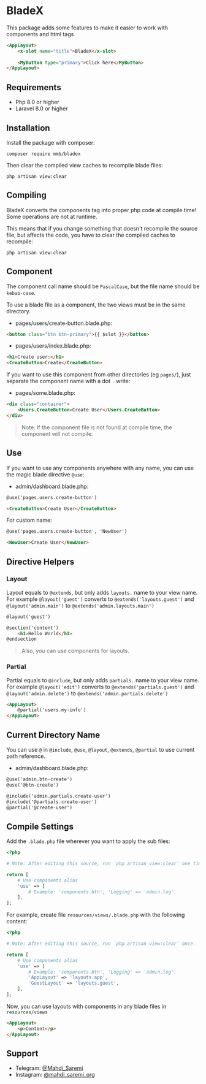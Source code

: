 # BladeX
This package adds some features to make it easier to work with components and html tags

```html
<AppLayout>
    <x-slot name="title">BladeX</x-slot>
    
    <MyButton type="primary">Click here</MyButton>
</AppLayout>
```


## Requirements
* Php 8.0 or higher
* Laravel 8.0 or higher


## Installation
Install the package with composer:
```shell
composer require mmb/bladex
```

Then clear the compiled view caches to recompile blade files:
```shell
php artisan view:clear
```


## Compiling
BladeX converts the components tag into proper php code at compile time! Some operations are not at runtime.

This means that if you change something that doesn't recompile the source file, but affects the code, you have to clear the compiled caches to recompile:
```shell
php artisan view:clear
```


## Component
The component call name should be `PascalCase`, but the file name should be `kebab-case`.

To use a blade file as a component, the two views must be in the same directory.

- pages/users/create-button.blade.php:
```html
<button class="btn btn-primary">{{ $slot }}</button>
```

- pages/users/index.blade.php:
```html
<h1>Create user:</h1>
<CreateButton>Create</CreateButton>
```

If you want to use this component from other directories (eg `pages/`), just separate the component name with a dot `.` write:

- pages/some.blade.php:
```html
<div class="container">
    <Users.CreateButton>Create User</Users.CreateButton>
</div>
```

> Note: If the component file is not found at compile time, the component will not compile.


## Use
If you want to use any components anywhere with any name, you can use the magic blade directive `@use`:

- admin/dashboard.blade.php:
```html
@use('pages.users.create-button')

<CreateButton>Create User</CreateButton>
```

For custom name:
```html
@use('pages.users.create-button', 'NewUser')

<NewUser>Create User</NewUser>
```


## Directive Helpers

### Layout
Layout equals to `@extends`, but only adds `layouts.` name to your view name.
For example `@layout('guest')` converts to `@extends('layouts.guest')` and `@layout('admin.main')` to `@extends('admin.layouts.main')`
```html
@layout('guest')

@section('content')
    <h1>Hello World</h1>
@endsection
```

> Also, you can use components for layouts.

### Partial
Partial equals to `@include`, but only adds `partials.` name to your view name.
For example `@layout('edit')` converts to `@extends('partials.guest')` and `@layout('admin.delete')` to `@extends('admin.partials.delete')`
```html
<AppLayout>
    @partial('users.my-info')
</AppLayout>
```



## Current Directory Name
You can use `@` in `@include`, `@use`, `@layout`, `@extends`, `@partial` to use current path reference.

- admin/dashboard.blade.php:
```html
@use('admin.btn-create')
@use('@btn-create')

@include('admin.partials.create-user')
@include('@partials.create-user')
@partial('@create-user')
```


## Compile Settings
Add the `.blade.php` file wherever you want to apply the sub files:
```php
<?php

# Note: After editing this source, run `php artisan view:clear` one time.

return [
    # Use components alias
    'use' => [
        # Example: 'components.btn', 'Logging' => 'admin.log'.
    ],
];
```

For example, create file `resources/views/.blade.php` with the following content:
```php
<?php

# Note: After editing this source, run `php artisan view:clear` once.

return [
    # Use components alias
    'use' => [
        # Example: 'components.btn', 'Logging' => 'admin.log'.
        'AppLayout' => 'layouts.app',
        'GuestLayout' => 'layouts.guest',
    ],
];
```
Now, you can use layouts with components in any blade files in `resources/views`
```html
<AppLayout>
    <p>Content</p>
</AppLayout>
```


## Support
- Telegram: [@Mahdi_Saremi](https://t.me/Mahdi_Saremi)
- Instagram: [@mahdi_saremi_org](https://instagram.org/mahdi_saremi_org)